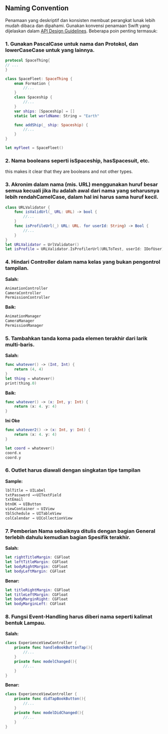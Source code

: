 ## Naming Convention

Penamaan yang deskriptif dan konsisten membuat perangkat lunak lebih mudah dibaca dan dipahami. Gunakan konvensi penamaan Swift yang dijelaskan dalam  [API Design Guidelines](https://swift.org/documentation/api-design-guidelines/). Beberapa poin penting termasuk: 
### 1. Gunakan PascalCase untuk nama dan Protokol, dan lowerCaseCase untuk yang lainnya.

```swift
protocol SpaceThing{
// ...
}

class SpaceFleet: SpaceThing {
    enum Formation {
        //...
    }
    class Spaceship {
        //...
    }
    var ships: [Spaceship] = []
    static let worldName: String = "Earth"

    func addShip(_ ship: Spaceship) {
        //...
    }
}

let myFleet = SpaceFleet()
```
### 2. Nama booleans seperti isSpaceship, hasSpacesuit, etc.

this makes it clear that they are booleans and not other types.


### 3. Akronim dalam nama (mis. URL) menggunakan huruf besar semua kecuali jika itu adalah awal dari nama yang seharusnya lebih rendahCamelCase, dalam hal ini harus sama huruf kecil.

```swift
class URLValidator {
    func isValidUrl(_ URL: URL) -> bool {
        //...
    }
    func isProfileUrl(_) URL: URL. for userId: String) -> Bool {
        //...
    }
}
let URLValidator = UrlValidator()
let isProfile = URLValidator.IsProfilerUrl(URLToTest, userId: IDofUser)
```
### 4. Hindari Controller dalam nama kelas yang bukan pengontrol tampilan.

**Salah:**
```swift
AnimationController
CameraController
PermissionController
```
**Baik:**
```swift
AnimationManager
CameraManager
PermissionManager
```

### 5. Tambahkan tanda koma pada elemen terakhir dari larik multi-baris.

**Salah:**
```swift
func whatever() -> (Int, Int) {
    return (4, 4)
}
let thing = whatever()
print(thing.0)
```
**Baik:**
```swift
func whatever() -> (x: Int, y: Int) {
    return (x: 4. y: 4)
}
```
**Ini Oke**
```swift
func whatever2() -> (x: Int, y: Int) {
    return (x: 4. y: 4)
}
```
```swift
let coord = whatever()
coord.x
coord.y
```

### 6. Outlet harus diawali dengan singkatan tipe tampilan
**Sample:**
```swift
lblTitle → UILabel
txtPassword →>UITextField
txtEmail
btnOK → UIButton
viewContainer → UIView
tblSchedule → UITableView
colCalendar → UICollectionView
```
### 7. Pemberian Nama sebaiknya ditulis dengan bagian General terlebih dahulu kemudian bagian Spesifik terakhir.
**Salah:**
```swift
let rightTitleMargin: CGFloat
let leftTitleMargin: CGFloat
let bodyRightMargin: CGFloat
let bodyLeftMargin: CGFloat
```
**Benar:**
```swift
let titleRightMargin: CGFloat
let titleLeftMargin: CGFloat
let bodyMarginRight: CGFloat
let bodyMarginLeft: CGFloat
```
### 8. Fungsi Event-Handling harus diberi nama seperti kalimat bentuk Lampau.
**Salah:**
```swift
class ExperienceViewController {
    private func handleBookButtonTap(){
        //...
    }
    private func modelChanged(){
        //...
    }
}
```
**Benar:**
```swift
class ExperienceViewController {
    private func didTapBookButton(){
        //...
    }
    private func modelDidChanged(){
        //...
    }
}
```